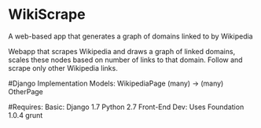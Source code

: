 # WikiScrape
A web-based app that generates a graph of domains linked to by Wikipedia

Webapp that scrapes Wikipedia and draws a graph of linked domains, scales these nodes based on number of links to that domain. Follow and scrape only other Wikipedia links.

#Django Implementation
Models: WikipediaPage (many) -> (many) OtherPage


#Requires:
	Basic:
		Django 1.7
		Python 2.7
	Front-End Dev:
		Uses Foundation 1.0.4
		grunt
		


